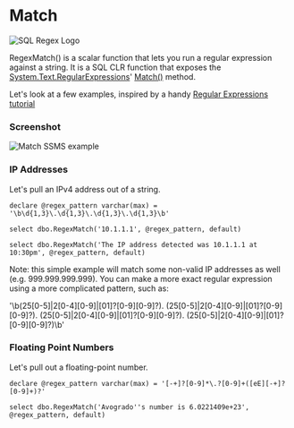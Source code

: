 # Match

![SQL Regex Logo](/images/sql-regex-logo.png)

RegexMatch() is a scalar function that lets you run a regular expression against a string. It is a SQL CLR function that exposes the [System.Text.RegularExpressions](https://msdn.microsoft.com/en-us/library/system.text.regularexpressions(v=vs.110).aspx)' [Match()](https://msdn.microsoft.com/en-us/library/b9712a7w(v=vs.110).aspx) method.

Let's look at a few examples, inspired by a handy [Regular Expressions tutorial](http://www.regular-expressions.info/examples.html)


### Screenshot

![Match SSMS example](/images/match-1.png)


### IP Addresses

Let's pull an IPv4 address out of a string. 

```
declare @regex_pattern varchar(max) = '\b\d{1,3}\.\d{1,3}\.\d{1,3}\.\d{1,3}\b'

select dbo.RegexMatch('10.1.1.1', @regex_pattern, default)

select dbo.RegexMatch('The IP address detected was 10.1.1.1 at 10:30pm', @regex_pattern, default)
```

Note: this simple example will match some non-valid IP addresses as well (e.g. 999.999.999.999). You can make a more exact regular expression using a more complicated pattern, such as:

'\b(25[0-5]|2[0-4][0-9]|[01]?[0-9][0-9]?)\.
  (25[0-5]|2[0-4][0-9]|[01]?[0-9][0-9]?)\.
  (25[0-5]|2[0-4][0-9]|[01]?[0-9][0-9]?)\.
  (25[0-5]|2[0-4][0-9]|[01]?[0-9][0-9]?)\b'


### Floating Point Numbers

Let's pull out a floating-point number.

```
declare @regex_pattern varchar(max) = '[-+]?[0-9]*\.?[0-9]+([eE][-+]?[0-9]+)?'

select dbo.RegexMatch('Avogrado''s number is 6.0221409e+23', @regex_pattern, default)
```

